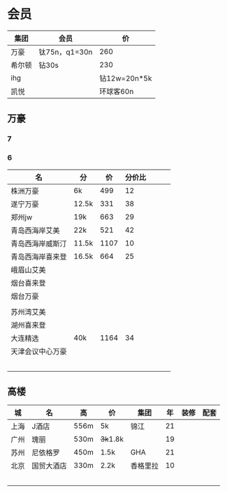 # 会员

|集团|会员|价|
|-|-|-|
|万豪|钛75n，q1=30n|260|
|希尔顿|钻30s|230|
|ihg||钻12w=20n*5k|350|
|凯悦||环球客60n|


## 万豪

### 7


### 6
|名|分|价|分价比||||
|-|-|-|-|-|-|-|
|株洲万豪|6k|499|12||||
|遂宁万豪|12.5k|331|38||||
|郑州jw|19k|663|29||||
|青岛西海岸艾美|22k|521|42||||
|青岛西海岸威斯汀|11.5k|1107|10||||
|青岛西海岸喜来登|16.5k|664|25||||
|峨眉山艾美|||||||
|烟台喜来登|||||||
|烟台万豪|||||||
||||||||
|苏州湾艾美|||||||
|湖州喜来登|||||||
|大连精选|40k|1164|34||||
|天津会议中心万豪|||||||
||||||||
||||||||
||||||||
||||||||
||||||||


## 高楼

|城|名|高|价|集团|年|装修|配套|
|---|---|---|---|---|---|---|---|
|上海|J酒店|556m|5k|锦江|21|||
|广州|瑰丽|530m|~~3k~~1.8k||19|||
|苏州|尼依格罗|450m|1.5k|GHA|21|||
|北京|国贸大酒店|330m|2.2k|香格里拉|10|||
|||||||||
|||||||||
|||||||||
|||||||||
|||||||||

